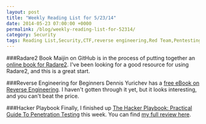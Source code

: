 ```yaml
---
layout: post
title: "Weekly Reading List for 5/23/14"
date: 2014-05-23 07:00:00 +0000
permalink: /blog/weekly-reading-list-for-52314/
category: Security
tags: Reading List,Security,CTF,reverse engineering,Red Team,Pentesting
---
```

###Radare2 Book
Maijin on GitHub is in the process of putting together an [online book for Radare2](https://maijin.github.io/radare2book).  I've been looking for a good resource for using Radare2, and this is a great start.

###Reverse Engineering for Beginners
Dennis Yurichev has a [free eBook on Reverse Engineering](http://yurichev.com/RE-book.html).  I haven't gotten through it yet, but it looks interesting, and you can't beat the price.

###Hacker Playbook
Finally, I finished up [The Hacker Playbook: Practical Guide To Penetration Testing](http://www.amazon.com/gp/product/1494932636/ref=as_li_tl?ie=UTF8&camp=1789&creative=390957&creativeASIN=1494932636&linkCode=as2&tag=systemovecom-20) this week.  You can find [my full review here](https://systemoverlord.com/blog/2014/05/21/book-review-the-hacker-playbook/).
